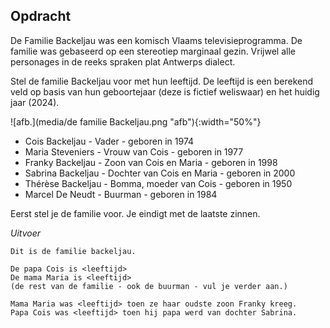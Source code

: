 ## Opdracht

De Familie Backeljau was een komisch Vlaams televisieprogramma. De familie was gebaseerd op een stereotiep marginaal gezin. Vrijwel alle personages in de reeks spraken plat Antwerps dialect.

Stel de  familie Backeljau voor met hun leeftijd. De leeftijd is een berekend veld op basis van hun geboortejaar (deze is fictief weliswaar) en het huidig jaar (2024).

![afb.](media/de familie Backeljau.png "afb"){:width="50%"}


- Cois Backeljau - Vader - geboren in 1974
- Maria Steveniers - Vrouw van Cois - geboren in 1977
- Franky Backeljau - Zoon van Cois en Maria - geboren in 1998
- Sabrina Backeljau - Dochter van Cois en Maria - geboren in 2000
- Thérèse Backeljau - Bomma, moeder van Cois - geboren in 1950
- Marcel De Neudt - Buurman - geboren in 1984


Eerst stel je de familie voor. Je eindigt met de laatste zinnen.

*Uitvoer*
```
Dit is de familie backeljau.

De papa Cois is <leeftijd>
De mama Maria is <leeftijd>
(de rest van de familie - ook de buurman - vul je verder aan.)

Mama Maria was <leeftijd> toen ze haar oudste zoon Franky kreeg.
Papa Cois was <leeftijd> toen hij papa werd van dochter Sabrina.
```



